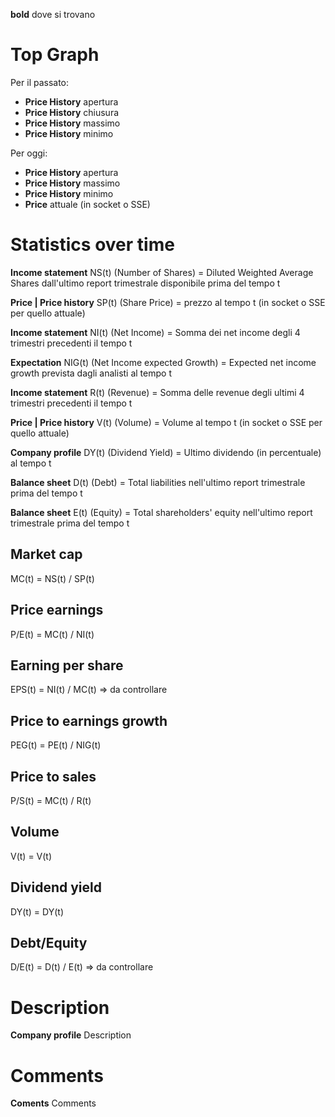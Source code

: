 **bold** dove si trovano

# Top Graph

Per il passato:

- **Price History** apertura
- **Price History** chiusura
- **Price History** massimo
- **Price History** minimo

Per oggi:

- **Price History** apertura
- **Price History** massimo
- **Price History** minimo
- **Price** attuale (in socket o SSE)

# Statistics over time

**Income statement** NS(t) (Number of Shares) = Diluted Weighted Average Shares dall'ultimo report trimestrale disponibile prima del tempo t

**Price | Price history** SP(t) (Share Price) = prezzo al tempo t (in socket o SSE per quello attuale)

**Income statement** NI(t) (Net Income) = Somma dei net income degli 4 trimestri precedenti il tempo t

**Expectation** NIG(t) (Net Income expected Growth) = Expected net income growth prevista dagli analisti al tempo t

**Income statement** R(t) (Revenue) = Somma delle revenue degli ultimi 4 trimestri precedenti il tempo t

**Price | Price history** V(t) (Volume) = Volume al tempo t (in socket o SSE per quello attuale)

**Company profile** DY(t) (Dividend Yield) = Ultimo dividendo (in percentuale) al tempo t

**Balance sheet** D(t) (Debt) = Total liabilities nell'ultimo report trimestrale prima del tempo t

**Balance sheet** E(t) (Equity) = Total shareholders' equity nell'ultimo report trimestrale prima del tempo t

## Market cap

MC(t) = NS(t) / SP(t)

## Price earnings

P/E(t) = MC(t) / NI(t)

## Earning per share

EPS(t) = NI(t) / MC(t) => da controllare

## Price to earnings growth

PEG(t) = PE(t) / NIG(t)

## Price to sales

P/S(t) = MC(t) / R(t)

## Volume

V(t) = V(t)

## Dividend yield

DY(t) = DY(t)

## Debt/Equity

D/E(t) = D(t) / E(t) => da controllare

# Description

**Company profile** Description

# Comments

**Coments** Comments
